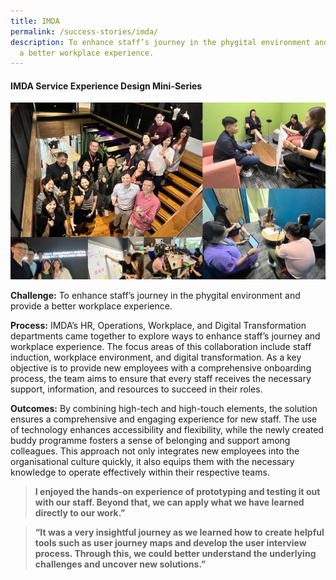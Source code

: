 ```yaml
---
title: IMDA
permalink: /success-stories/imda/
description: To enhance staff’s journey in the phygital environment and provide
  a better workplace experience.
---
```

#### **IMDA Service Experience Design Mini-Series**

![](/images/Stories/stories_imda.jpg)

**Challenge:**
To enhance staff’s journey in the phygital environment and provide a better workplace experience.

**Process:** 
IMDA’s HR, Operations, Workplace, and Digital Transformation departments came together to explore ways to enhance staff’s journey and workplace experience. The focus areas of this collaboration include staff induction, workplace environment, and digital transformation. As a key objective is to provide new employees with a comprehensive onboarding process, the team aims to ensure that every staff receives the necessary support, information, and resources to succeed in their roles. 

**Outcomes:**
By combining high-tech and high-touch elements, the solution ensures a comprehensive and engaging experience for new staff. The use of technology enhances accessibility and flexibility, while the newly created buddy programme fosters a sense of belonging and support among colleagues. This approach not only integrates new employees into the organisational culture quickly, it also equips them with the necessary knowledge to operate effectively within their respective teams.

<blockquote><b>I enjoyed the hands-on experience of prototyping and testing it out with our staff. Beyond that, we can apply what we have learned directly to our work.”</b></blockquote>

<blockquote><b>“It was a very insightful journey as we learned how to create helpful tools such as user journey maps and develop the user interview process. Through this, we could better understand the underlying challenges and uncover new solutions.”</b></blockquote>
